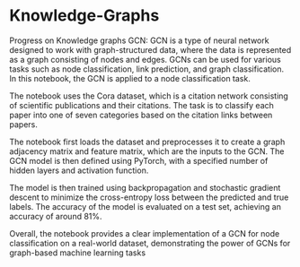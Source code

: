 # Knowledge-Graphs
Progress on Knowledge graphs
GCN:
GCN is a type of neural network designed to work with graph-structured data, where the data is represented as a graph consisting of nodes and edges. GCNs can be used for various tasks such as node classification, link prediction, and graph classification. In this notebook, the GCN is applied to a node classification task.

The notebook uses the Cora dataset, which is a citation network consisting of scientific publications and their citations. The task is to classify each paper into one of seven categories based on the citation links between papers.

The notebook first loads the dataset and preprocesses it to create a graph adjacency matrix and feature matrix, which are the inputs to the GCN. The GCN model is then defined using PyTorch, with a specified number of hidden layers and activation function.

The model is then trained using backpropagation and stochastic gradient descent to minimize the cross-entropy loss between the predicted and true labels. The accuracy of the model is evaluated on a test set, achieving an accuracy of around 81%.

Overall, the notebook provides a clear implementation of a GCN for node classification on a real-world dataset, demonstrating the power of GCNs for graph-based machine learning tasks
